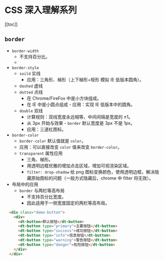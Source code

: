 # CSS 深入理解系列

[[toc]]

## `border`

- `border-width`
	+ 不支持百分比。
	+ 
- `border-style`
	+ `soild` 实线
		* 应用：三角形、梯形（上下梯形+矩形 模拟 IE 低版本圆角）。
	+ `dashed` 虚线
	+ `dotted` 点线
		* 在 Chrome/FireFox 中是小方块组成。
		* 在 IE 中是小圆点组成 - 应用：实现 IE 低版本中的圆角。
	+ `double` 双线 
		* 计算规则：双线宽度永远相等，中间间隔是宽度的 ±1。
		* 从 3px 开始与效果 - `border` 默认宽度是 3px 不是 1px。
		* 应用：三道杠图标。
- `border-color`
	+ `border-color` 默认值就是 `color`。
	+ 应用：可以直接改变 `color` 值来改变 `border-color`。
	+ `transparent` 属性应用
		* 三角、梯形。
		* 用透明边框优雅的增加点击区域，增加可视渲染区域。
		* `filter: drop-shadow` 给 png 图标变换颜色，使用透明边框，解决隐藏原始图标的问题（一般方式隐藏后，chrome 中 filter 将无效）。
- 布局中的应用
	+ `border` 与两栏等高布局
		* 不支持百分比宽度。
		* 因此适用于一侧宽度固定的两栏等高布局。

<Common-Democode title="基本用法" description="基本按钮用法">
  <template slot="html">
    <test-test1></test-test1>
    <imooc-css-deep-border></imooc-css-deep-border>
  </template>

```html
  <div class="demo-button">
    <div>
      <dt-button>默认按钮</dt-button>
      <dt-button type="primary">主要按钮</dt-button>
      <dt-button type="success">成功按钮</dt-button>
      <dt-button type="info">信息按钮</dt-button>
      <dt-button type="warning">警告按钮</dt-button>
      <dt-button type="danger">危险按钮</dt-button>
    </div>
  </div>
```

</Common-Democode>
